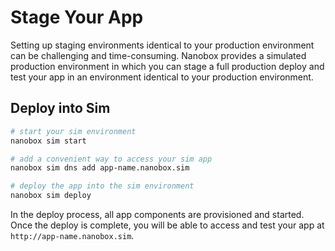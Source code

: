 # Stage Your App

Setting up staging environments identical to your production environment can be challenging and time-consuming. Nanobox provides a simulated production environment in which you can stage a full production deploy and test your app in an environment identical to your production environment.

## Deploy into Sim

```bash
# start your sim environment
nanobox sim start

# add a convenient way to access your sim app
nanobox sim dns add app-name.nanobox.sim

# deploy the app into the sim environment
nanobox sim deploy
```

In the deploy process, all app components are provisioned and started. Once the deploy is complete, you will be able to access and test your app at `http://app-name.nanobox.sim`.
